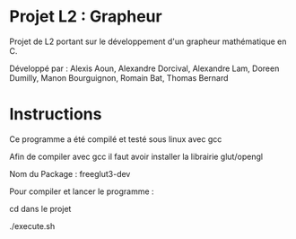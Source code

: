 # Projet L2 : Grapheur
Projet de L2 portant sur le développement d'un grapheur mathématique en C.

Développé par : Alexis Aoun, Alexandre Dorcival, Alexandre Lam, Doreen Dumilly, Manon Bourguignon, Romain Bat, Thomas Bernard

# Instructions

Ce programme a été compilé et testé sous linux avec gcc

Afin de compiler avec gcc il faut avoir installer la librairie glut/opengl

Nom du Package : freeglut3-dev

Pour compiler et lancer le programme : 

cd dans le projet

./execute.sh
